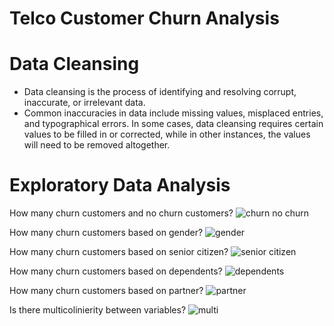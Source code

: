# Telco Customer Churn Analysis
# Data Cleansing
- Data cleansing is the process of identifying and resolving corrupt, inaccurate, or irrelevant data. 
- Common inaccuracies in data include missing values, misplaced entries, and typographical errors. In some cases, data cleansing requires certain values to be filled in or corrected, while in other instances, the values will need to be removed altogether.

# Exploratory Data Analysis
How many churn customers and no churn customers?
![churn no churn](https://user-images.githubusercontent.com/113869968/200098403-d6088a01-ad01-488e-9642-11f2c485b83e.png)

How many churn customers based on gender?
![gender](https://user-images.githubusercontent.com/113869968/200098407-44ea72bf-c04a-4768-b6b4-b9260705911a.png)

How many churn customers based on senior citizen?
![senior citizen](https://user-images.githubusercontent.com/113869968/200098411-921b3d52-4c55-4d54-a0a1-c1361d387f6f.png)

How many churn customers based on dependents?
![dependents](https://user-images.githubusercontent.com/113869968/200098406-4417e194-0947-4c73-ba3a-a8d563f50067.png)

How many churn customers based on partner?
![partner](https://user-images.githubusercontent.com/113869968/200098410-28106408-c4b0-459c-b31a-55c8fd115bdb.png)

Is there multicolinierity between variables?
![multi](https://user-images.githubusercontent.com/113869968/200098409-d6d6e1ac-aeae-41ff-8b97-4d4009950b2d.png)
